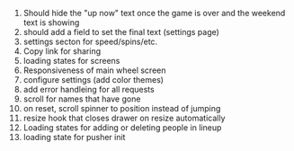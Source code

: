 1. Should hide the "up now" text once the game is over and the weekend text is showing
2. should add a field to set the final text (settings page)
3. settings secton for speed/spins/etc.
4. Copy link for sharing
5. loading states for screens
6. Responsiveness of main wheel screen
7. configure settings (add color themes)
8. add error handleing for all requests
9. scroll for names that have gone
10. on reset, scroll spinner to position instead of jumping
11. resize hook that closes drawer on resize automatically
12. Loading states for adding or deleting people in lineup
13. loading state for pusher init
